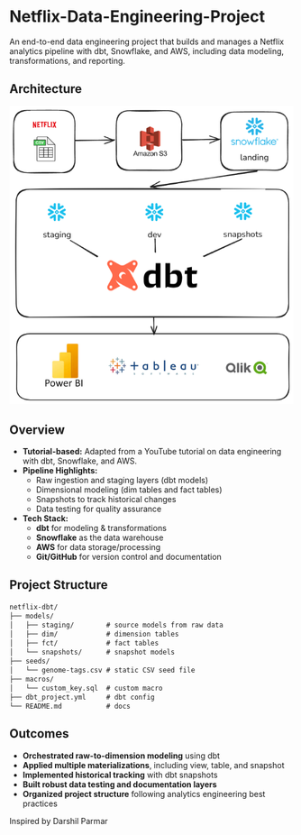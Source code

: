 # Netflix-Data-Engineering-Project
An end-to-end data engineering project that builds and manages a Netflix analytics pipeline with dbt, Snowflake, and AWS, including data modeling, transformations, and reporting.
## Architecture
![Pipeline Flow](image.png)
##  Overview  
- **Tutorial-based:** Adapted from a YouTube tutorial on data engineering with dbt, Snowflake, and AWS.  
- **Pipeline Highlights:**  
  - Raw ingestion and staging layers (dbt models)  
  - Dimensional modeling (dim tables and fact tables)  
  - Snapshots to track historical changes  
  - Data testing for quality assurance  
- **Tech Stack:**  
  - **dbt** for modeling & transformations  
  - **Snowflake** as the data warehouse  
  - **AWS** for data storage/processing  
  - **Git/GitHub** for version control and documentation
    
##  Project Structure

```text
netflix-dbt/
├── models/
│   ├── staging/        # source models from raw data
│   ├── dim/            # dimension tables
│   ├── fct/            # fact tables
│   └── snapshots/      # snapshot models
├── seeds/
│   └── genome-tags.csv # static CSV seed file
├── macros/
│   └── custom_key.sql  # custom macro
├── dbt_project.yml     # dbt config
└── README.md           # docs
```

##  Outcomes  

- **Orchestrated raw-to-dimension modeling** using dbt  
- **Applied multiple materializations**, including view, table, and snapshot  
- **Implemented historical tracking** with dbt snapshots  
- **Built robust data testing and documentation layers**  
- **Organized project structure** following analytics engineering best practices

Inspired by Darshil Parmar
